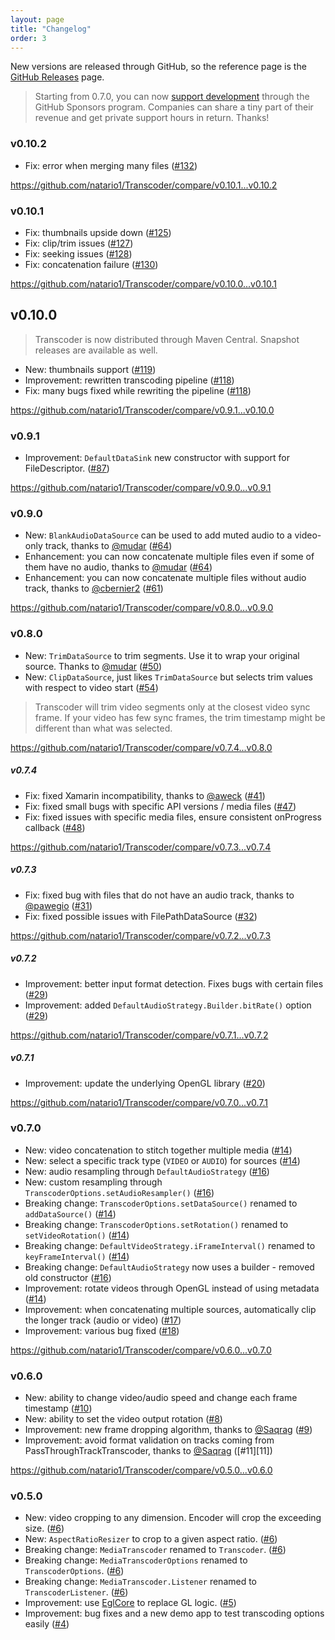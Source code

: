 ```yaml
---
layout: page
title: "Changelog"
order: 3
---
```


New versions are released through GitHub, so the reference page is the [GitHub Releases](https://github.com/natario1/Transcoder/releases) page.

> Starting from 0.7.0, you can now [support development](https://github.com/sponsors/natario1) through the GitHub Sponsors program. 
Companies can share a tiny part of their revenue and get private support hours in return. Thanks!

### v0.10.2

- Fix: error when merging many files ([#132][132])

<https://github.com/natario1/Transcoder/compare/v0.10.1...v0.10.2>

### v0.10.1

- Fix: thumbnails upside down ([#125][125])
- Fix: clip/trim issues ([#127][127])
- Fix: seeking issues ([#128][128])
- Fix: concatenation failure ([#130][130])

<https://github.com/natario1/Transcoder/compare/v0.10.0...v0.10.1>

## v0.10.0

> Transcoder is now distributed through Maven Central. Snapshot releases are available as well.

- New: thumbnails support ([#119][119])
- Improvement: rewritten transcoding pipeline ([#118][118])
- Fix: many bugs fixed while rewriting the pipeline ([#118][118])

<https://github.com/natario1/Transcoder/compare/v0.9.1...v0.10.0>

### v0.9.1

- Improvement: `DefaultDataSink` new constructor with support for FileDescriptor. ([#87][87])

<https://github.com/natario1/Transcoder/compare/v0.9.0...v0.9.1>

### v0.9.0

- New: `BlankAudioDataSource` can be used to add muted audio to a video-only track, thanks to [@mudar][mudar] ([#64][64]) 
- Enhancement: you can now concatenate multiple files even if some of them have no audio, thanks to [@mudar][mudar] ([#64][64]) 
- Enhancement: you can now concatenate multiple files without audio track, thanks to [@cbernier2][cbernier2] ([#61][61])

<https://github.com/natario1/Transcoder/compare/v0.8.0...v0.9.0>

### v0.8.0

- New: `TrimDataSource` to trim segments. Use it to wrap your original source. Thanks to [@mudar][mudar] ([#50][50])
- New: `ClipDataSource`, just likes `TrimDataSource` but selects trim values with respect to video start ([#54][54])

> Transcoder will trim video segments only at the closest video sync frame. If your video has few sync
frames, the trim timestamp might be different than what was selected.

<https://github.com/natario1/Transcoder/compare/v0.7.4...v0.8.0>

##### v0.7.4

- Fix: fixed Xamarin incompatibility, thanks to [@aweck][aweck] ([#41][41])
- Fix: fixed small bugs with specific API versions / media files ([#47][47])
- Fix: fixed issues with specific media files, ensure consistent onProgress callback ([#48][48])

<https://github.com/natario1/Transcoder/compare/v0.7.3...v0.7.4>

##### v0.7.3

- Fix: fixed bug with files that do not have an audio track, thanks to [@pawegio][pawegio] ([#31][31])
- Fix: fixed possible issues with FilePathDataSource ([#32][32])

<https://github.com/natario1/Transcoder/compare/v0.7.2...v0.7.3>

##### v0.7.2

- Improvement: better input format detection. Fixes bugs with certain files ([#29][29])
- Improvement: added `DefaultAudioStrategy.Builder.bitRate()` option ([#29][29])

<https://github.com/natario1/Transcoder/compare/v0.7.1...v0.7.2>

##### v0.7.1

- Improvement: update the underlying OpenGL library ([#20][20])

<https://github.com/natario1/Transcoder/compare/v0.7.0...v0.7.1>

### v0.7.0

- New: video concatenation to stitch together multiple media ([#14][14])
- New: select a specific track type (`VIDEO` or `AUDIO`) for sources ([#14][14])
- New: audio resampling through `DefaultAudioStrategy` ([#16][16])
- New: custom resampling through `TranscoderOptions.setAudioResampler()` ([#16][16])
- Breaking change: `TranscoderOptions.setDataSource()` renamed to `addDataSource()` ([#14][14])
- Breaking change: `TranscoderOptions.setRotation()` renamed to `setVideoRotation()` ([#14][14])
- Breaking change: `DefaultVideoStrategy.iFrameInterval()` renamed to `keyFrameInterval()` ([#14][14])
- Breaking change: `DefaultAudioStrategy` now uses a builder - removed old constructor ([#16][16])
- Improvement: rotate videos through OpenGL instead of using metadata ([#14][14])
- Improvement: when concatenating multiple sources, automatically clip the longer track (audio or video) ([#17][17])
- Improvement: various bug fixed ([#18][18])

<https://github.com/natario1/Transcoder/compare/v0.6.0...v0.7.0>

### v0.6.0

- New: ability to change video/audio speed and change each frame timestamp ([#10][10])
- New: ability to set the video output rotation ([#8][8])
- Improvement: new frame dropping algorithm, thanks to [@Saqrag][Saqrag] ([#9][9])
- Improvement: avoid format validation on tracks coming from PassThroughTrackTranscoder, thanks to [@Saqrag][Saqrag] ([#11][11])

<https://github.com/natario1/Transcoder/compare/v0.5.0...v0.6.0>

### v0.5.0

- New: video cropping to any dimension. Encoder will crop the exceeding size. ([#6][6])
- New: `AspectRatioResizer` to crop to a given aspect ratio. ([#6][6])
- Breaking change: `MediaTranscoder` renamed to `Transcoder`. ([#6][6])
- Breaking change: `MediaTranscoderOptions` renamed to `TranscoderOptions`. ([#6][6])
- Breaking change: `MediaTranscoder.Listener` renamed to `TranscoderListener`. ([#6][6])
- Improvement: use [EglCore](https://github.com/natario1/EglCore) to replace GL logic. ([#5][5])
- Improvement: bug fixes and a new demo app to test transcoding options easily ([#4][4])

[Saqrag]: https://github.com/Saqrag
[pawegio]: https://github.com/pawegio
[aweck]: https://github.com/aweck
[mudar]: https://github.com/mudar
[cbernier2]: https://github.com/cbernier2

[4]: https://github.com/natario1/Transcoder/pull/4
[5]: https://github.com/natario1/Transcoder/pull/5
[6]: https://github.com/natario1/Transcoder/pull/6
[8]: https://github.com/natario1/Transcoder/pull/8
[9]: https://github.com/natario1/Transcoder/pull/9
[10]: https://github.com/natario1/Transcoder/pull/10
[14]: https://github.com/natario1/Transcoder/pull/14
[16]: https://github.com/natario1/Transcoder/pull/16
[17]: https://github.com/natario1/Transcoder/pull/17
[18]: https://github.com/natario1/Transcoder/pull/18
[20]: https://github.com/natario1/Transcoder/pull/20
[29]: https://github.com/natario1/Transcoder/pull/29
[31]: https://github.com/natario1/Transcoder/pull/31
[32]: https://github.com/natario1/Transcoder/pull/32
[41]: https://github.com/natario1/Transcoder/pull/41
[47]: https://github.com/natario1/Transcoder/pull/47
[48]: https://github.com/natario1/Transcoder/pull/48
[50]: https://github.com/natario1/Transcoder/pull/50
[54]: https://github.com/natario1/Transcoder/pull/54
[61]: https://github.com/natario1/Transcoder/pull/61
[64]: https://github.com/natario1/Transcoder/pull/64
[87]: https://github.com/natario1/Transcoder/pull/87
[118]: https://github.com/natario1/Transcoder/pull/118
[119]: https://github.com/natario1/Transcoder/pull/119
[125]: https://github.com/natario1/Transcoder/pull/125
[127]: https://github.com/natario1/Transcoder/pull/127
[128]: https://github.com/natario1/Transcoder/pull/128
[130]: https://github.com/natario1/Transcoder/pull/130
[132]: https://github.com/natario1/Transcoder/pull/132
